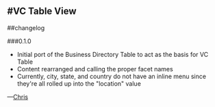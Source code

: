 #VC Table View
---
##changelog

###0.1.0

* Initial port of the Business Directory Table to act as the basis for VC Table
* Content rearranged and calling the proper facet names
* Currently, city, state, and country do not have an inline menu since they're all rolled up into the "location" value

—[Chris](mailto:chris@webkite.com)